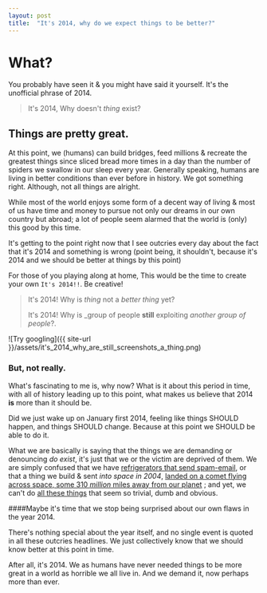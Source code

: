 ```yaml
---
layout: post
title:  "It's 2014, why do we expect things to be better?"
---
```


# What?

You probably have seen it & you might have said it yourself. It's
the unofficial phrase of 2014.

> It's 2014, Why doesn't _thing_ exist?

## Things are pretty great.

At this point, we (humans) can build bridges, feed millions & recreate the
greatest things since sliced bread more times in a day than the number of
spiders we swallow in our sleep every year. Generally speaking, humans are
living in better conditions than ever before in history. We got something
right. Although, not all things are alright.

While most of the world enjoys some form of a decent way of living & most
of us have time and money to pursue not only our dreams in our own country
but abroad; a lot of people seem alarmed that the world is (only) this good
by this time.

It's getting to the point right now that I see outcries every day about the
fact that it's 2014 and something is wrong (point being, it shouldn't, because
it's 2014 and we should be better at things by this point)

For those of you playing along at home, This would be the time to create your
own `It's 2014!!`. Be creative!

>It's 2014! Why is _thing_ not a _better thing_ yet?
>
>It's 2014! Why is _group of people **still** exploiting _another group of people_?.

![Try googling]({{ site-url }}/assets/it's_2014_why_are_still_screenshots_a_thing.png)

### But, not really.
What's fascinating to me is, why now? What is it about this period in time, with
all of history leading up to this point, what makes us believe that 2014 **is**
more than it should be.

Did we just wake up on January first 2014, feeling like things SHOULD happen,
and things SHOULD change. Because at this point we SHOULD be able to do it.

What we are basically is saying that the things we are demanding or denouncing
_do exist_, it's just that we or the victim are deprived of them. We are simply
confused that we have [refrigerators that send spam-email](http://www.huffingtonpost.com/2014/01/23/refrigerator-spam-email-internet-of-things-attack_n_4654566.html),
or that a thing we build & sent _into space in 2004_, [landed on a comet flying across space, some 310 _million_ miles away from our planet](http://edition.cnn.com/2014/11/12/world/comet-landing-countdown/index.html)
; and yet, we can't do [all these things](https://encrypted.google.com/#safe=off&q=%22it%27s+2014%22)
that seem so trivial, dumb and obvious.

####Maybe it's time that we stop being surprised about our own flaws in the year 2014.

There's nothing special about the year itself, and no single event is quoted in
all these outcries headlines. We just collectively know that we should know better
at this point in time.

After all, it's 2014. We as humans have never needed things to be more great in a world
as horrible we all live in. And we demand it, now perhaps more than ever.


